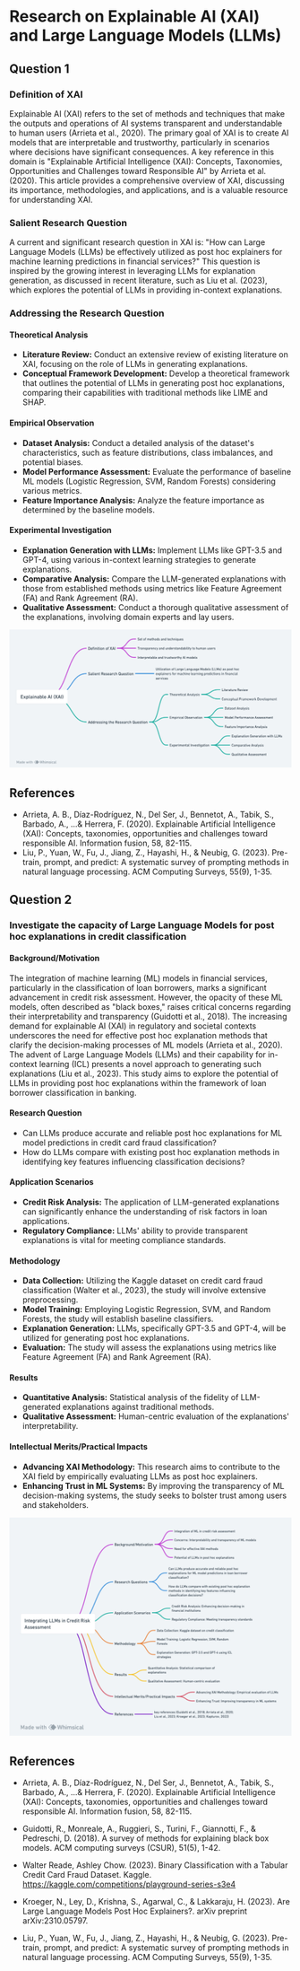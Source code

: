# Research on Explainable AI (XAI) and Large Language Models (LLMs)

## Question 1

### Definition of XAI
Explainable AI (XAI) refers to the set of methods and techniques that make the outputs and operations of AI systems transparent and understandable to human users (Arrieta et al., 2020). The primary goal of XAI is to create AI models that are interpretable and trustworthy, particularly in scenarios where decisions have significant consequences. A key reference in this domain is "Explainable Artificial Intelligence (XAI): Concepts, Taxonomies, Opportunities and Challenges toward Responsible AI" by Arrieta et al. (2020). This article provides a comprehensive overview of XAI, discussing its importance, methodologies, and applications, and is a valuable resource for understanding XAI.

### Salient Research Question
A current and significant research question in XAI is: "How can Large Language Models (LLMs) be effectively utilized as post hoc explainers for machine learning predictions in financial services?" This question is inspired by the growing interest in leveraging LLMs for explanation generation, as discussed in recent literature, such as Liu et al. (2023), which explores the potential of LLMs in providing in-context explanations.

### Addressing the Research Question

#### Theoretical Analysis
- **Literature Review:** Conduct an extensive review of existing literature on XAI, focusing on the role of LLMs in generating explanations.
- **Conceptual Framework Development:** Develop a theoretical framework that outlines the potential of LLMs in generating post hoc explanations, comparing their capabilities with traditional methods like LIME and SHAP.

#### Empirical Observation
- **Dataset Analysis:** Conduct a detailed analysis of the dataset's characteristics, such as feature distributions, class imbalances, and potential biases.
- **Model Performance Assessment:** Evaluate the performance of baseline ML models (Logistic Regression, SVM, Random Forests) considering various metrics.
- **Feature Importance Analysis:** Analyze the feature importance as determined by the baseline models.

#### Experimental Investigation
- **Explanation Generation with LLMs:** Implement LLMs like GPT-3.5 and GPT-4, using various in-context learning strategies to generate explanations.
- **Comparative Analysis:** Compare the LLM-generated explanations with those from established methods using metrics like Feature Agreement (FA) and Rank Agreement (RA).
- **Qualitative Assessment:** Conduct a thorough qualitative assessment of the explanations, involving domain experts and lay users.

![Definition and Research Question](Definition_and_Research_Question.png)

## References
- Arrieta, A. B., Díaz-Rodríguez, N., Del Ser, J., Bennetot, A., Tabik, S., Barbado, A., ...& Herrera, F. (2020). Explainable Artificial Intelligence (XAI): Concepts, taxonomies, opportunities and challenges toward responsible AI. Information fusion, 58, 82-115.
- Liu, P., Yuan, W., Fu, J., Jiang, Z., Hayashi, H., & Neubig, G. (2023). Pre-train, prompt, and predict: A systematic survey of prompting methods in natural language processing. ACM Computing Surveys, 55(9), 1-35.



## Question 2

### Investigate the capacity of Large Language Models for post hoc explanations in credit classification

#### Background/Motivation
The integration of machine learning (ML) models in financial services, particularly in the classification of loan borrowers, marks a significant advancement in credit risk assessment. However, the opacity of these ML models, often described as "black boxes," raises critical concerns regarding their interpretability and transparency (Guidotti et al., 2018). The increasing demand for explainable AI (XAI) in regulatory and societal contexts underscores the need for effective post hoc explanation methods that clarify the decision-making processes of ML models (Arrieta et al., 2020). The advent of Large Language Models (LLMs) and their capability for in-context learning (ICL) presents a novel approach to generating such explanations (Liu et al., 2023). This study aims to explore the potential of LLMs in providing post hoc explanations within the framework of loan borrower classification in banking.

#### Research Question
- Can LLMs produce accurate and reliable post hoc explanations for ML model predictions in credit card fraud classification?
- How do LLMs compare with existing post hoc explanation methods in identifying key features influencing classification decisions?

#### Application Scenarios
- **Credit Risk Analysis:** The application of LLM-generated explanations can significantly enhance the understanding of risk factors in loan applications.
- **Regulatory Compliance:** LLMs' ability to provide transparent explanations is vital for meeting compliance standards.

#### Methodology
- **Data Collection:** Utilizing the Kaggle dataset on credit card fraud classification (Walter et al., 2023), the study will involve extensive preprocessing.
- **Model Training:** Employing Logistic Regression, SVM, and Random Forests, the study will establish baseline classifiers.
- **Explanation Generation:** LLMs, specifically GPT-3.5 and GPT-4, will be utilized for generating post hoc explanations.
- **Evaluation:** The study will assess the explanations using metrics like Feature Agreement (FA) and Rank Agreement (RA).

#### Results
- **Quantitative Analysis:** Statistical analysis of the fidelity of LLM-generated explanations against traditional methods.
- **Qualitative Assessment:** Human-centric evaluation of the explanations' interpretability.

#### Intellectual Merits/Practical Impacts
- **Advancing XAI Methodology:** This research aims to contribute to the XAI field by empirically evaluating LLMs as post hoc explainers.
- **Enhancing Trust in ML Systems:** By improving the transparency of ML decision-making systems, the study seeks to bolster trust among users and stakeholders.

![Research Proposal](Research_Proposal.png)

## References
- Arrieta, A. B., Díaz-Rodríguez, N., Del Ser, J., Bennetot, A., Tabik, S., Barbado, A., ...& Herrera, F. (2020). Explainable Artificial Intelligence (XAI): Concepts, taxonomies, opportunities and challenges toward responsible AI. Information fusion, 58, 82-115.
- Guidotti, R., Monreale, A., Ruggieri, S., Turini, F., Giannotti, F., & Pedreschi, D. (2018). A survey of methods for explaining black box models. ACM computing surveys (CSUR), 51(5), 1-42.
- Walter Reade, Ashley Chow. (2023). Binary Classification with a Tabular Credit	Card Fraud Dataset. Kaggle. https://kaggle.com/competitions/playground-series-s3e4

- Kroeger, N., Ley, D., Krishna, S., Agarwal, C., & Lakkaraju, H. (2023). Are Large Language Models Post Hoc Explainers?. arXiv preprint arXiv:2310.05797.
- Liu, P., Yuan, W., Fu, J., Jiang, Z., Hayashi, H., & Neubig, G. (2023). Pre-train, prompt, and predict: A systematic survey of prompting methods in natural language processing. ACM Computing Surveys, 55(9), 1-35.

